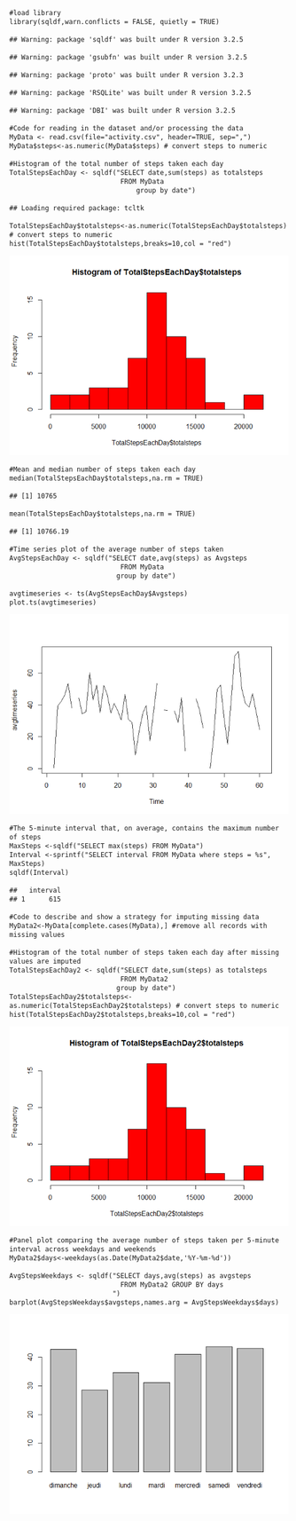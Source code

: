     #load library
    library(sqldf,warn.conflicts = FALSE, quietly = TRUE)

    ## Warning: package 'sqldf' was built under R version 3.2.5

    ## Warning: package 'gsubfn' was built under R version 3.2.5

    ## Warning: package 'proto' was built under R version 3.2.3

    ## Warning: package 'RSQLite' was built under R version 3.2.5

    ## Warning: package 'DBI' was built under R version 3.2.5

    #Code for reading in the dataset and/or processing the data
    MyData <- read.csv(file="activity.csv", header=TRUE, sep=",")
    MyData$steps<-as.numeric(MyData$steps) # convert steps to numeric

    #Histogram of the total number of steps taken each day
    TotalStepsEachDay <- sqldf("SELECT date,sum(steps) as totalsteps 
                                FROM MyData  
                                    group by date")

    ## Loading required package: tcltk

    TotalStepsEachDay$totalsteps<-as.numeric(TotalStepsEachDay$totalsteps) # convert steps to numeric
    hist(TotalStepsEachDay$totalsteps,breaks=10,col = "red")

![](PA1_template_files/figure-markdown_strict/unnamed-chunk-3-1.png)

    #Mean and median number of steps taken each day
    median(TotalStepsEachDay$totalsteps,na.rm = TRUE)

    ## [1] 10765

    mean(TotalStepsEachDay$totalsteps,na.rm = TRUE)

    ## [1] 10766.19

    #Time series plot of the average number of steps taken
    AvgStepsEachDay <- sqldf("SELECT date,avg(steps) as Avgsteps 
                                FROM MyData  
                               group by date")

    avgtimeseries <- ts(AvgStepsEachDay$Avgsteps)
    plot.ts(avgtimeseries)

![](PA1_template_files/figure-markdown_strict/unnamed-chunk-5-1.png)

    #The 5-minute interval that, on average, contains the maximum number of steps
    MaxSteps <-sqldf("SELECT max(steps) FROM MyData")
    Interval <-sprintf("SELECT interval FROM MyData where steps = %s", MaxSteps)
    sqldf(Interval)

    ##   interval
    ## 1      615

    #Code to describe and show a strategy for imputing missing data
    MyData2<-MyData[complete.cases(MyData),] #remove all records with missing values

    #Histogram of the total number of steps taken each day after missing values are imputed
    TotalStepsEachDay2 <- sqldf("SELECT date,sum(steps) as totalsteps 
                                FROM MyData2  
                               group by date")
    TotalStepsEachDay2$totalsteps<-as.numeric(TotalStepsEachDay2$totalsteps) # convert steps to numeric
    hist(TotalStepsEachDay2$totalsteps,breaks=10,col = "red")

![](PA1_template_files/figure-markdown_strict/unnamed-chunk-8-1.png)

    #Panel plot comparing the average number of steps taken per 5-minute interval across weekdays and weekends
    MyData2$days<-weekdays(as.Date(MyData2$date,'%Y-%m-%d'))

    AvgStepsWeekdays <- sqldf("SELECT days,avg(steps) as avgsteps 
                                FROM MyData2 GROUP BY days
                              ")
    barplot(AvgStepsWeekdays$avgsteps,names.arg = AvgStepsWeekdays$days)

![](PA1_template_files/figure-markdown_strict/unnamed-chunk-9-1.png)
